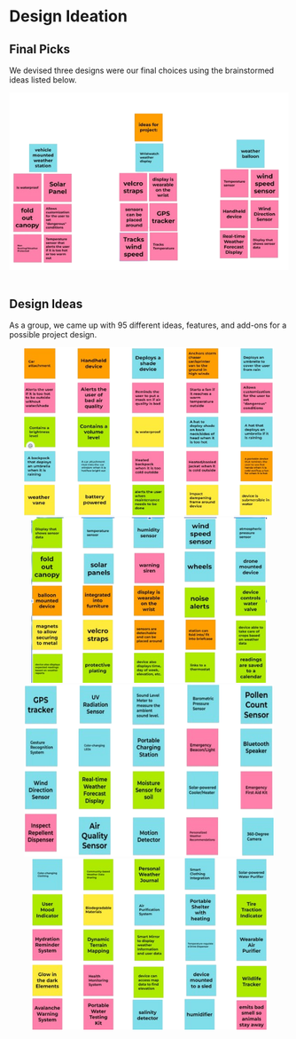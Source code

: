 # Design Ideation

## Final Picks
We devised three designs were our final choices using the brainstormed ideas listed below.

<div align="center"> <img src="Design_Ideation_Results.png">
<br>
<br>

  
<div align="left"> 
  
## Design Ideas
As a group, we came up with 95 different ideas, features, and add-ons for a possible project design. 

<div align="center">
<img length="450" width="450" src="Design_Ideation_2.png"><img length="450" width="425" src="Design_Ideation_1.png">
<br>
<img height="310" width="450" src="Design_Ideation_4.png"><img length="450" width="425" src="Design_Ideation_3.png" >
<br>
